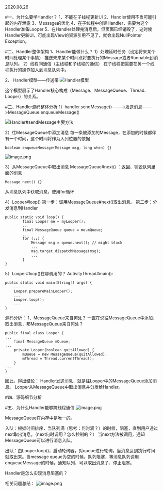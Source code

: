 2020.08.26

#一、为什么要学Handler？
1、不能在子线程更新UI
2、Handler使用不当可能引起的内存泄露
3、Message的优化
4、在子线程中创建Handler，需要为这个Handler准备Looper
5、在Handler处理完消息后，但页面已经销毁了，这时候Handler更新UI，可能出现View的资源引用不见了，就会出现NullPointer Exception。

#二、Handler整体架构
1、Handler能做什么？
1）处理延时任务（设定将来某个时间处理某个事情）
推送未来某个时间点将要执行的Message或者Runnable到消息队列。
2）线程间通信（主线程和子线程的通信）
在子线程把需要在另一个线程执行的操作加入到消息队列中。

2、 Handler模型——传送带
![Handler模型](https://upload-images.jianshu.io/upload_images/9000209-a8c115853ecc505c.png?imageMogr2/auto-orient/strip%7CimageView2/2/w/1240)

这个模型展示了Handler核心构成（Message、MessageQueue、Thread、Looper）的关系。

#三、Handler源码整体分析
1）handler.sendMessage()---->发送消息----->MessageQueue.enqueueMessage()

![Handler#sendMessage主要方法](https://upload-images.jianshu.io/upload_images/9000209-2f783dd93afd0ac6.png?imageMogr2/auto-orient/strip%7CimageView2/2/w/1240)

2）往MessageQueue中添加消息
每一条被添加的Message，在添加的时候都伴有一个时间，这个时间将作为入列位置的依据
```
boolean enqueueMessage(Message msg, long when) {}
```
![image.png](https://upload-images.jianshu.io/upload_images/9000209-c24ca153aba7ed15.png?imageMogr2/auto-orient/strip%7CimageView2/2/w/1240)

3）从MessageQueue中取出消息
MessageQueue#next() ：返回、销毁队列里面的消息
```
Message next() {}
```
从消息队列中获取消息，使用for循环

4）Looper#loop()
第一步：调用MessageQueue#next()取出消息。
第二步：分发消息到Handler
```
public static void loop() {
        final Looper me = myLooper();
        ...
        final MessageQueue queue = me.mQueue;
        ...
        for (;;) {
            Message msg = queue.next(); // might block
            ...
            msg.target.dispatchMessage(msg);
            ...
        }
}
```

5）Looper#loop()在哪调用的？
ActivityThread#main():
```
public static void main(String[] args) {
    ...
    Looper.prepareMainLooper();
    ...
    Looper.loop();
    ...
}
```

源码分析：
1、MessageQueue来自何处？
一直在说往MessageQueue中添加、取出消息，那MessageQueue来自何处？
```
public final class Looper {
...
    final MessageQueue mQueue;
...
    private Looper(boolean quitAllowed) {
        mQueue = new MessageQueue(quitAllowed);
        mThread = Thread.currentThread();
    }
...
}
```
因此，得出结论：
Handler发送消息，就是往Looper中的MessageQueue添加消息。
Looper从MessageQueue中取出消息并分发给Handler。

#四、源码细节分析


#五、为什么Handler能够跨线程通信
![image.png](https://upload-images.jianshu.io/upload_images/9000209-1ab216c379c52b15.png?imageMogr2/auto-orient/strip%7CimageView2/2/w/1240)

MessageQueue在内存中是唯一的。

入队：根据时间排序，当队列满（思考：何时满？）的时候，阻塞，直到用户通过next取出消息。（next何时调用？怎么控制的？）
当next方法被调用，通知MessageQueue可以进行消息入队。

出队：由Looper.loop()，启动轮询器，对queue进行轮询。当消息达到执行时间就取出来。当message queue为空的时候，队列阻塞，等消息队列调用enqueueMessage的时候，通知队列，可以取出消息了，停止阻塞。

Handler是怎么实现消息阻塞的？

相关问题总结：
![image.png](https://upload-images.jianshu.io/upload_images/9000209-db79cd0bae72d5ea.png?imageMogr2/auto-orient/strip%7CimageView2/2/w/1240)